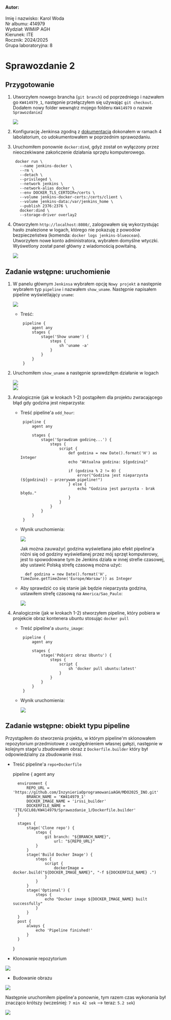 #### Autor:
Imię i nazwisko: Karol Woda\
Nr albumu: 414979\
Wydział: WIMiIP AGH\
Kierunek: ITE\
Rocznik: 2024/2025\
Grupa laboratoryjna: 8 

# Sprawozdanie 2
## Przygotowanie
1. Utworzyłem nowego brancha (`git branch`) od poprzedniego i nazwałem go `KW414979_1`, następnie przełączyłem się używając `git checkout`. Dodałem nowy folder wewnątrz mojego folderu `KW414979` o nazwie `Sprawozdanie2`

    ![](2_1.png)

2. Konfigurację Jenkinsa zgodną z [dokumentacją](https://www.jenkins.io/doc/book/installing/docker/) dokonałem w ramach 4 labolatorium, co udokumentowałem w poprzednim sprawozdaniu.
3. Uruchomiłem ponownie `docker:dind`, gdyż został on wyłączony przez nieoczekiwane zakończenie działania sprzętu komputerowego.

        docker run \
          --name jenkins-docker \
          --rm \
          --detach \
          --privileged \
          --network jenkins \
          --network-alias docker \
          --env DOCKER_TLS_CERTDIR=/certs \
          --volume jenkins-docker-certs:/certs/client \
          --volume jenkins-data:/var/jenkins_home \
          --publish 2376:2376 \
          docker:dind \
          --storage-driver overlay2

4. Otworzyłem `http://localhost:8080/`, zalogowałem się wykorzystując hasło znalezione w logach, którego nie pokazuję z powodów bezpieczeństwa (komenda: `docker logs jenkins-blueocean`). Utworzyłem nowe konto administratora, wybrałem domyślne wtyczki. Wyśwetlony został panel główny z wiadomością powitalną.

    ![](2_2.png)

## Zadanie wstępne: uruchomienie
1. W panelu głównym `Jenkinsa` wybrałem opcję `Nowy projekt` a następnie wybrałem typ `pipeline` i nazwałem `show_uname`. Następnie napisałem pipeline wyświetlający `uname`:

    ![](2_3.png)
  
    *  Treść:

            pipeline {
                agent any
                stages {
                    stage('Show uname') {
                        steps {
                            sh 'uname -a'
                        }
                    }
                }
            }

2. Uruchomiłem `show_uname` a następnie sprawdziłęm działanie w logach

    ![](2_4.png)\
    ![](2_5.png)

3. Analogicznie (jak w krokach 1-2) postąpiłem dla projektu zwracającego błąd gdy godzina jest nieparzysta:

    *  Treść pipeline'a `odd_hour`:

            pipeline {
                agent any

                stages {
                    stage('Sprawdzam godzinę...') {
                        steps {
                            script {
                                def godzina = new Date().format('H') as Integer
                                echo "Aktualna godzina: ${godzina}"

                                if (godzina % 2 != 0) {
                                    error("Godzina jest nieparzysta (${godzina}) — przerywam pipeline!")
                                } else {
                                    echo "Godzina jest parzysta - brak błędu."
                                }
                            }
                        }
                    }
                }
            }

    * Wynik uruchomienia:

        ![](2_6.png)

        Jak można zauważyć godzina wyświetlana jako efekt pipeline'a różni się od godziny wyświetlanej przez mój sprzęt komputerowy, jest to spowodowane tym że Jenkins działa w innej strefie czasowej, aby ustawić Polską strefę czasową można użyć:

            def godzina = new Date().format('H', TimeZone.getTimeZone('Europe/Warsaw')) as Integer
        
    * Aby sprawdzić co się stanie jak będzie nieparzysta godzina, ustawiłem strefę czasową na `America/Sao_Paulo`:

        ![](2_7.png)

4. Analogicznie (jak w krokach 1-2) stworzyłem pipeline, który pobiera w projekcie obraz kontenera ubuntu stosując `docker pull`

    *  Treść pipeline'a `ubuntu_image`:

            pipeline {
                agent any

                stages {
                    stage('Pobierz obraz Ubuntu') {
                        steps {
                            script {
                                sh 'docker pull ubuntu:latest'
                            }
                        }
                    }
                }
            }

    * Wynik uruchomienia:

        ![](2_8.png)
    
## Zadanie wstępne: obiekt typu pipeline
Przystąpiłem do stworzenia projektu, w którym pipeline'm sklonowałem repozytorium przedmiotowe z uwzględnieniem własnej gałęzi, następnie w kolejnym stage'u zbudowałem obraz z `Dockerfile.builder` który był odpowiedzialny za zbudowanie irssi.
* Treść pipeline'a `repo+Dockerfile`

    pipeline {
        agent any

        environment {
            REPO_URL = 'https://github.com/InzynieriaOprogramowaniaAGH/MDO2025_INO.git'
            BRANCH_NAME = 'KW414979_1'
            DOCKER_IMAGE_NAME = 'irssi_builder'
            DOCKERFILE_NAME = 'ITE/GCL08/KW414979/Sprawozdanie_1/Dockerfile.builder'
        }

        stages {
            stage('Clone repo') {
                steps {
                    git branch: "${BRANCH_NAME}",
                        url: "${REPO_URL}"
                }
            }
            stage('Build Docker Image') {
                steps {
                    script {
                        dockerImage = docker.build("${DOCKER_IMAGE_NAME}", "-f ${DOCKERFILE_NAME} .")
                    }
                }
            }
            stage('Optional') {
                steps {
                    echo "Docker image ${DOCKER_IMAGE_NAME} built successfully"
                }
            }
        }
        post {
            always {
                echo 'Pipeline finished!'
            }
        }
    }

* Klonowanie repozytorium

![](2_9.png)

* Budowanie obrazu

![](2_10.png)

Następnie uruchomiłem pipeline'a ponownie, tym razem czas wykonania był znacząco krótszy (wcześniej: `7 min 42 sek` --> teraz: `5.2 sek`)

![](2_11.png)